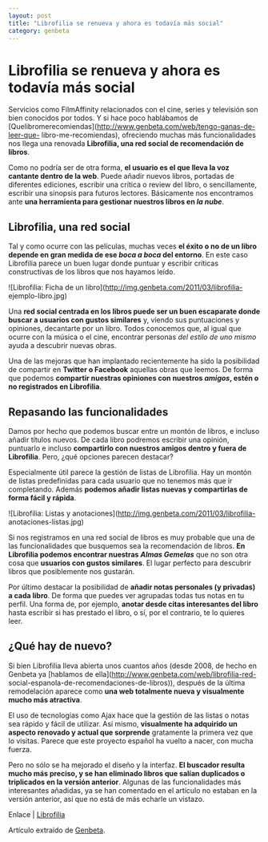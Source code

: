```yaml
---
layout: post
title: "Librofilia se renueva y ahora es todavía más social"
category: genbeta
---
```


# Librofilia se renueva y ahora es todavía más social

Servicios como FilmAffinity relacionados con el cine, series y televisión son
bien conocidos por todos. Y si hace poco hablábamos de
[Quelibromerecomiendas](http://www.genbeta.com/web/tengo-ganas-de-leer-que-
libro-me-recomiendas), ofreciendo muchas más funcionalidades nos llega una
renovada **Librofilia, una red social de recomendación de libros**.

Como no podría ser de otra forma, **el usuario es el que lleva la voz cantante
dentro de la web**. Puede añadir nuevos libros, portadas de diferentes
ediciones, escribir una crítica o review del libro, o sencillamente, escribir
una sinopsis para futuros lectores. Básicamente nos encontramos ante **una
herramienta para gestionar nuestros libros en _la nube_**.  
  

## Librofilia, una red social

  
Tal y como ocurre con las películas, muchas veces **el éxito o no de un libro
depende en gran medida de ese _boca a boca_ del entorno**. En este caso
Librofilia parece un buen lugar donde puntuar y escribir críticas
constructivas de los libros que nos hayamos leído.

![Librofilia: Ficha de un libro](http://img.genbeta.com/2011/03/librofilia-
ejemplo-libro.jpg)

Una **red social centrada en los libros puede ser un buen escaparate donde
buscar a usuarios con gustos similares** y, viendo sus puntuaciones y
opiniones, decantarte por un libro. Todos conocemos que, al igual que ocurre
con la música o el cine, encontrar personas _del estilo de uno mismo_ ayuda a
descubrir nuevas obras.

Una de las mejoras que han implantado recientemente ha sido la posibilidad de
compartir en **Twitter o Facebook** aquellas obras que leemos. De forma que
podemos **compartir nuestras opiniones con nuestros _amigos_, estén o no
registrados en Librofilia**.

## Repasando las funcionalidades

  
Damos por hecho que podemos buscar entre un montón de libros, e incluso añadir
títulos nuevos. De cada libro podremos escribir una opinión, puntuarlo e
incluso **compartirlo con nuestros amigos dentro y fuera de Librofilia**.
Pero, ¿qué opciones parecen destacar?

Especialmente útil parece la gestión de listas de Librofilia. Hay un montón de
listas predefinidas para cada usuario que no tenemos más que ir completando.
Además **podemos añadir listas nuevas y compartirlas de forma fácil y
rápida**.

![Librofilia: Listas y anotaciones](http://img.genbeta.com/2011/03/librofilia-
anotaciones-listas.jpg)

Si nos registramos en una red social de libros es muy probable que una de las
funcionalidades que busquemos sea la recomendación de libros. **En Librofilia
podemos encontrar nuestras _Almas Gemelas_** que no son otra cosa que
**usuarios con gustos similares**. El lugar perfecto para descubrir libros que
posiblemente nos gustarán.

Por último destacar la posibilidad de **añadir notas personales (y privadas) a
cada libro**. De forma que puedes ver agrupadas todas tus notas en tu perfil.
Una forma de, por ejemplo, **anotar desde citas interesantes del libro** hasta
escribir si has prestado el libro, o sí, por el contrario, te lo quieres leer.

## ¿Qué hay de nuevo?

  
Si bien Librofilia lleva abierta unos cuantos años (desde 2008, de hecho en
Genbeta ya [hablamos de ella](http://www.genbeta.com/web/librofilia-red-
social-espanola-de-recomendaciones-de-libros)), después de la última
remodelación aparece como **una web totalmente nueva y visualmente mucho más
atractiva**.

El uso de tecnologías como Ajax hace que la gestión de las listas o notas sea
rápido y fácil de utilizar. Así mismo, **visualmente ha adquirido un aspecto
renovado y actual que sorprende** gratamente la primera vez que lo visitas.
Parece que este proyecto español ha vuelto a nacer, con mucha fuerza.

Pero no sólo se ha mejorado el diseño y la interfaz. **El buscador resulta
mucho más preciso, y se han eliminado libros que salían duplicados o
triplicados en la versión anterior**. Algunas de las funcionalidades más
interesantes añadidas, ya se han comentado en el artículo no estaban en la
versión anterior, así que no está de más echarle un vistazo.

Enlace | [Librofilia](http://www.librofilia.com)

Artículo extraído de [Genbeta](http://www.genbeta.com).